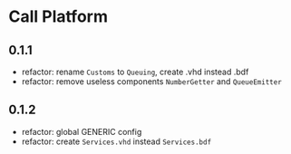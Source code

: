 # Call Platform

## 0.1.1

- refactor: rename `Customs` to `Queuing`, create .vhd instead .bdf
- refactor: remove useless components `NumberGetter` and `QueueEmitter`

## 0.1.2

- refactor: global GENERIC config
- refactor: create `Services.vhd` instead `Services.bdf`
